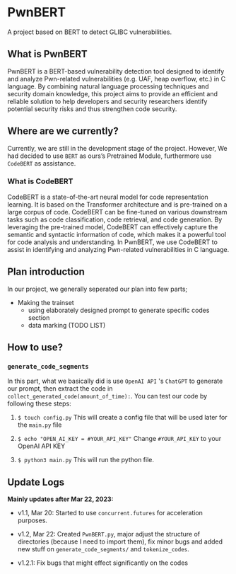 # PwnBERT
A project based on BERT to detect GLIBC vulnerabilities.
## What is PwnBERT
PwnBERT is a BERT-based vulnerability detection tool designed to identify and analyze Pwn-related vulnerabilities (e.g. UAF, heap overflow, etc.) in C language. By combining natural language processing techniques and security domain knowledge, this project aims to provide an efficient and reliable solution to help developers and security researchers identify potential security risks and thus strengthen code security.

## Where are we currently?
Currently, we are still in the development stage of the project. However, We had decided to use `BERT` as ours’s Pretrained Module, furthermore use `CodeBERT`
as assistance.

### What is CodeBERT
CodeBERT is a state-of-the-art neural model for code representation learning. It is based on the Transformer architecture and is pre-trained on a large corpus of code. CodeBERT can be fine-tuned on various downstream tasks such as code classification, code retrieval, and code generation. By leveraging the pre-trained model, CodeBERT can effectively capture the semantic and syntactic information of code, which makes it a powerful tool for code analysis and understanding. In PwnBERT, we use CodeBERT to assist in identifying and analyzing Pwn-related vulnerabilities in C language.

## Plan introduction
In our project, we generally seperated our plan into few parts;
* Making the trainset 
    * using elaborately designed prompt to generate specific codes section
    * data marking (TODO LIST)

## How to use?
### `generate_code_segments`
In this part, what we basically did is use `OpenAI API` 's `ChatGPT` to generate our prompt, then extract the code in `collect_generated_code(amount_of_time):`. You can test our code by following these steps:

1. `$ touch config.py` This will create a config file that will be used later for the `main.py` file

2. `$ echo "OPEN_AI_KEY = #YOUR_API_KEY"` Change `#YOUR_API_KEY` to your OpenAI API KEY

3. `$ python3 main.py` This will run the python file.

## Update Logs
**Mainly updates after Mar 22, 2023:**

* v1.1, Mar 20: Started to use `concurrent.futures` for acceleration purposes.

* v1.2, Mar 22: Created `PwnBERT.py`, major adjust the structure of directories (because I need to import them), fix minor bugs and added new stuff on `generate_code_segments/` and `tokenize_codes`.

* v1.2.1: Fix bugs that might effect significantly on the codes